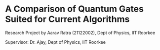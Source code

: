 # A Comparison of Quantum Gates Suited for Current Algorithms

Research Project by Aarav Ratra (21122002), Dept of Physics, IIT Roorkee

Supervisor: Dr. Ajay, Dept of Physics, IIT Roorkee
